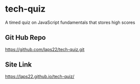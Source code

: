 # tech-quiz

A timed quiz on JavaScript fundamentals that stores high scores

## Git Hub Repo
https://github.com/laps22/tech-quiz.git

## Site Link
https://laps22.github.io/tech-quiz/
